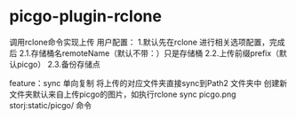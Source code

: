 # picgo-plugin-rclone
调用rclone命令实现上传
用户配置：
1.默认先在rclone 进行相关选项配置，完成后
2.1.存储桶名remoteName（默认不带：）只是存储桶
2.2.上传前缀prefix（默认picgo）
2.3.备份存储点

feature：sync 单向复制
将上传的对应文件夹直接sync到Path2 文件夹中
创建新文件夹默认来自上传picgo的图片，如执行rclone sync picgo.png storj:static/picgo/ 命令
